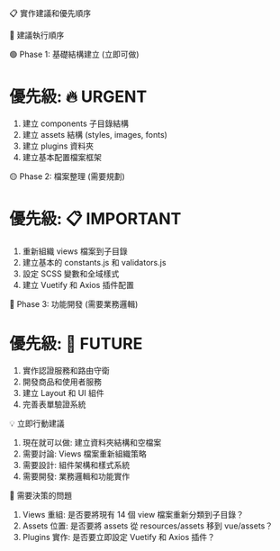  📋 實作建議和優先順序

  🎯 建議執行順序

  🟢 Phase 1: 基礎結構建立 (立即可做)

  # 優先級: 🔥 URGENT
  1. 建立 components 子目錄結構
  2. 建立 assets 結構 (styles, images, fonts)
  3. 建立 plugins 資料夾
  4. 建立基本配置檔案框架

  🟡 Phase 2: 檔案整理 (需要規劃)

  # 優先級: 📋 IMPORTANT
  1. 重新組織 views 檔案到子目錄
  2. 建立基本的 constants.js 和 validators.js
  3. 設定 SCSS 變數和全域樣式
  4. 建立 Vuetify 和 Axios 插件配置

  🔴 Phase 3: 功能開發 (需要業務邏輯)

  # 優先級: 🚀 FUTURE
  1. 實作認證服務和路由守衛
  2. 開發商品和使用者服務
  3. 建立 Layout 和 UI 組件
  4. 完善表單驗證系統

  💡 立即行動建議

  1. 現在就可以做: 建立資料夾結構和空檔案
  2. 需要討論: Views 檔案重新組織策略
  3. 需要設計: 組件架構和樣式系統
  4. 需要開發: 業務邏輯和功能實作

  🤔 需要決策的問題

  1. Views 重組: 是否要將現有 14 個 view 檔案重新分類到子目錄？
  2. Assets 位置: 是否要將 assets 從 resources/assets 移到 vue/assets？
  3. Plugins 實作: 是否要立即設定 Vuetify 和 Axios 插件？